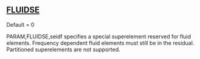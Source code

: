 ## [FLUIDSE](https://help.hexagonmi.com/bundle/MSC_Nastran_2022.4/page/Nastran_Combined_Book/qrg/parameters/TOC.FLUIDSE.xhtml)

Default = 0

PARAM,FLUIDSE,seidf specifies a special superelement reserved for fluid elements. Frequency dependent fluid elements must still be in the residual. Partitioned superelements are not supported.

